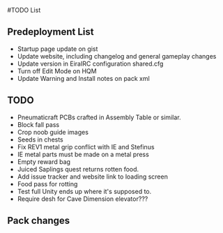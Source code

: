 ﻿#TODO List

## Predeployment List
- Startup page update on gist
- Update website, including changelog and general gameplay changes
- Update version in EiraIRC configuration shared.cfg
- Turn off Edit Mode on HQM
- Update Warning and Install notes on pack xml

## TODO

- Pneumaticraft PCBs crafted in Assembly Table or similar.
- Block fall pass
- Crop noob guide images
- Seeds in chests
- Fix REV1 metal grip conflict with IE and Stefinus
- IE metal parts must be made on a metal press
- Empty reward bag
- Juiced Saplings quest returns rotten food.
- Add issue tracker and website link to loading screen
- Food pass for rotting
- Test full Unity ends up where it's supposed to.
- Require desh for Cave Dimension elevator???

## Pack changes
